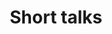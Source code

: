 ---
title: "Short talks"
time: 14:50 - 15:20
type: session
session_type: presentations
weight: 9
talks:
    "Room 1":
        - 108-en-suksesshistorie-fra-vipps-når-alle-tar-ansvar-for-ux
    "Room 2":
        - 154-best-practice-onboarding-what-the-research-says
    "Room 3":
        - 130-aligning-bounded-contexts-with-subdomains-in-legacy-code
    "Room 4":
        - 158-how-i-ended-up-needing-a-new-job-or-how-we-are-combating-vishing-attacks-in-sbanken
---